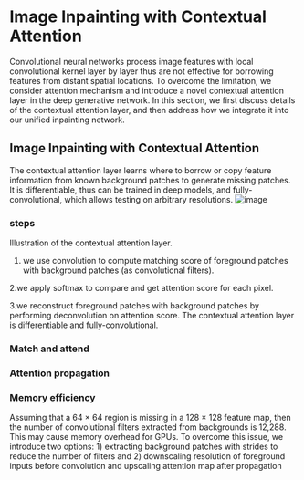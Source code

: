 # Image Inpainting with Contextual Attention
Convolutional neural networks process image features with local convolutional kernel layer by layer thus are not effective for borrowing features from distant spatial locations. To overcome the limitation, we consider attention
mechanism and introduce a novel contextual attention layer in the deep generative network. In this section, we first discuss details of the contextual attention layer, and then address how we integrate it into our unified inpainting network.
## Image Inpainting with Contextual Attention
The contextual attention layer learns where to borrow or copy feature information from known background patches to generate missing patches. It is differentiable, thus can be trained in deep models, and fully-convolutional, which allows testing on arbitrary resolutions.
![image](https://github.com/SherryCal/related-work-summary-and-tricks/blob/master/explanation%20papers%20with%20codings/Generative%20Image%20Inpainting%20with%20contextual%20attention/contextual%20attention%20structure.png)
### steps 
Illustration of the contextual attention layer.

1.  we use convolution to compute matching score of foreground patches with background patches (as convolutional filters). 

2.we apply softmax to compare and get attention score for each pixel. 

3.we reconstruct foreground patches with background patches by performing deconvolution on attention score. The contextual attention layer is differentiable and fully-convolutional.
### Match and attend
### Attention propagation
### Memory efficiency
Assuming that a 64 × 64 region is missing in a 128 × 128 feature map, then the number of convolutional filters extracted from backgrounds is 12,288. This may cause memory overhead for GPUs. To overcome this issue, we introduce two options: 1) extracting background patches with strides to reduce the number of filters and 2) downscaling resolution of foreground inputs before convolution and upscaling attention map after propagation
